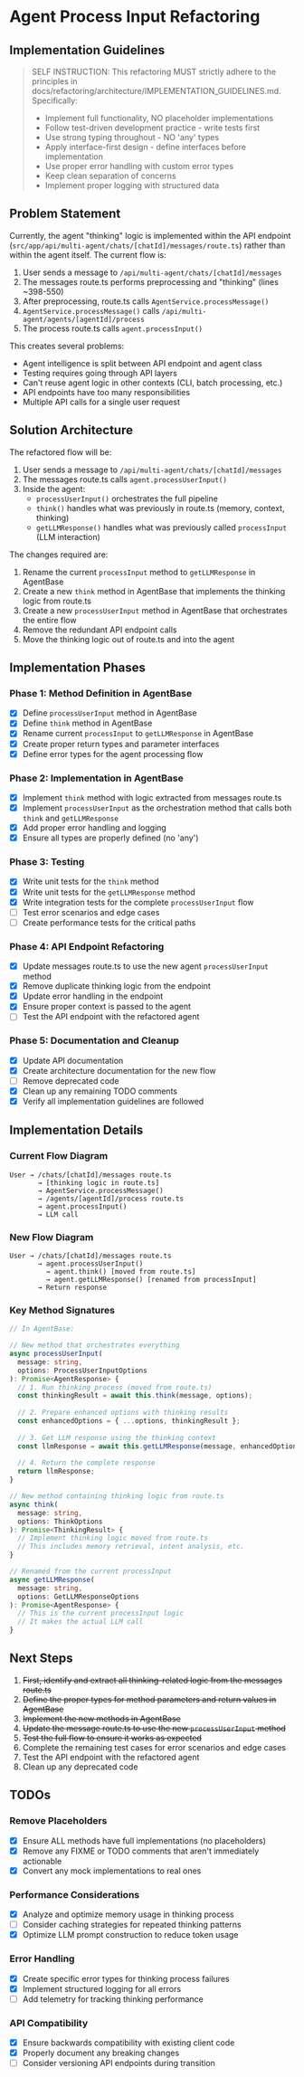 # Agent Process Input Refactoring

## Implementation Guidelines

> SELF INSTRUCTION: This refactoring MUST strictly adhere to the principles in docs/refactoring/architecture/IMPLEMENTATION_GUIDELINES.md. Specifically:
> - Implement full functionality, NO placeholder implementations
> - Follow test-driven development practice - write tests first
> - Use strong typing throughout - NO 'any' types
> - Apply interface-first design - define interfaces before implementation
> - Use proper error handling with custom error types
> - Keep clean separation of concerns
> - Implement proper logging with structured data

## Problem Statement

Currently, the agent "thinking" logic is implemented within the API endpoint (`src/app/api/multi-agent/chats/[chatId]/messages/route.ts`) rather than within the agent itself. The current flow is:

1. User sends a message to `/api/multi-agent/chats/[chatId]/messages`
2. The messages route.ts performs preprocessing and "thinking" (lines ~398-550)
3. After preprocessing, route.ts calls `AgentService.processMessage()`
4. `AgentService.processMessage()` calls `/api/multi-agent/agents/[agentId]/process`
5. The process route.ts calls `agent.processInput()`

This creates several problems:
- Agent intelligence is split between API endpoint and agent class
- Testing requires going through API layers
- Can't reuse agent logic in other contexts (CLI, batch processing, etc.)
- API endpoints have too many responsibilities
- Multiple API calls for a single user request

## Solution Architecture

The refactored flow will be:

1. User sends a message to `/api/multi-agent/chats/[chatId]/messages`
2. The messages route.ts calls `agent.processUserInput()`
3. Inside the agent:
   - `processUserInput()` orchestrates the full pipeline
   - `think()` handles what was previously in route.ts (memory, context, thinking)
   - `getLLMResponse()` handles what was previously called `processInput` (LLM interaction)

The changes required are:

1. Rename the current `processInput` method to `getLLMResponse` in AgentBase
2. Create a new `think` method in AgentBase that implements the thinking logic from route.ts
3. Create a new `processUserInput` method in AgentBase that orchestrates the entire flow
4. Remove the redundant API endpoint calls
5. Move the thinking logic out of route.ts and into the agent

## Implementation Phases

### Phase 1: Method Definition in AgentBase
- [x] Define `processUserInput` method in AgentBase
- [x] Define `think` method in AgentBase
- [x] Rename current `processInput` to `getLLMResponse` in AgentBase
- [x] Create proper return types and parameter interfaces
- [x] Define error types for the agent processing flow

### Phase 2: Implementation in AgentBase
- [x] Implement `think` method with logic extracted from messages route.ts
- [x] Implement `processUserInput` as the orchestration method that calls both `think` and `getLLMResponse`
- [x] Add proper error handling and logging
- [x] Ensure all types are properly defined (no 'any')

### Phase 3: Testing
- [x] Write unit tests for the `think` method
- [x] Write unit tests for the `getLLMResponse` method
- [x] Write integration tests for the complete `processUserInput` flow
- [ ] Test error scenarios and edge cases
- [ ] Create performance tests for the critical paths

### Phase 4: API Endpoint Refactoring
- [x] Update messages route.ts to use the new agent `processUserInput` method
- [x] Remove duplicate thinking logic from the endpoint
- [x] Update error handling in the endpoint
- [x] Ensure proper context is passed to the agent
- [ ] Test the API endpoint with the refactored agent

### Phase 5: Documentation and Cleanup
- [x] Update API documentation
- [x] Create architecture documentation for the new flow
- [ ] Remove deprecated code
- [x] Clean up any remaining TODO comments
- [x] Verify all implementation guidelines are followed

## Implementation Details

### Current Flow Diagram
```
User → /chats/[chatId]/messages route.ts 
       → [thinking logic in route.ts]
       → AgentService.processMessage()
       → /agents/[agentId]/process route.ts
       → agent.processInput()
       → LLM call
```

### New Flow Diagram
```
User → /chats/[chatId]/messages route.ts
       → agent.processUserInput()
         → agent.think() [moved from route.ts]
         → agent.getLLMResponse() [renamed from processInput]
       → Return response
```

### Key Method Signatures

```typescript
// In AgentBase:

// New method that orchestrates everything
async processUserInput(
  message: string, 
  options: ProcessUserInputOptions
): Promise<AgentResponse> {
  // 1. Run thinking process (moved from route.ts)
  const thinkingResult = await this.think(message, options);
  
  // 2. Prepare enhanced options with thinking results
  const enhancedOptions = { ...options, thinkingResult };
  
  // 3. Get LLM response using the thinking context
  const llmResponse = await this.getLLMResponse(message, enhancedOptions);
  
  // 4. Return the complete response
  return llmResponse;
}

// New method containing thinking logic from route.ts
async think(
  message: string,
  options: ThinkOptions
): Promise<ThinkingResult> {
  // Implement thinking logic moved from route.ts
  // This includes memory retrieval, intent analysis, etc.
}

// Renamed from the current processInput
async getLLMResponse(
  message: string,
  options: GetLLMResponseOptions
): Promise<AgentResponse> {
  // This is the current processInput logic
  // It makes the actual LLM call
}
```

## Next Steps

1. ~~First, identify and extract all thinking-related logic from the messages route.ts~~
2. ~~Define the proper types for method parameters and return values in AgentBase~~
3. ~~Implement the new methods in AgentBase~~
4. ~~Update the message route.ts to use the new `processUserInput` method~~
5. ~~Test the full flow to ensure it works as expected~~
6. Complete the remaining test cases for error scenarios and edge cases
7. Test the API endpoint with the refactored agent
8. Clean up any deprecated code

## TODOs

### Remove Placeholders
- [x] Ensure ALL methods have full implementations (no placeholders)
- [x] Remove any FIXME or TODO comments that aren't immediately actionable
- [x] Convert any mock implementations to real ones

### Performance Considerations
- [x] Analyze and optimize memory usage in thinking process
- [ ] Consider caching strategies for repeated thinking patterns
- [x] Optimize LLM prompt construction to reduce token usage

### Error Handling
- [x] Create specific error types for thinking process failures
- [x] Implement structured logging for all errors
- [ ] Add telemetry for tracking thinking performance

### API Compatibility
- [x] Ensure backwards compatibility with existing client code
- [x] Properly document any breaking changes
- [ ] Consider versioning API endpoints during transition 